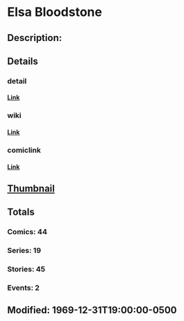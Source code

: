 # Elsa Bloodstone
## Description: 
## Details
### detail
#### [Link](http://marvel.com/characters/2810/elsa_bloodstone?utm_campaign=apiRef&utm_source=225578a89fc76f3d20fbffda5d17a88d)
### wiki
#### [Link](http://marvel.com/universe/Bloodstone,_Elsa?utm_campaign=apiRef&utm_source=225578a89fc76f3d20fbffda5d17a88d)
### comiclink
#### [Link](http://marvel.com/comics/characters/1010701/elsa_bloodstone?utm_campaign=apiRef&utm_source=225578a89fc76f3d20fbffda5d17a88d)
## [Thumbnail](http://i.annihil.us/u/prod/marvel/i/mg/e/b0/4c0038ccbe4fa.jpg)
## Totals
### Comics: 44
### Series: 19
### Stories: 45
### Events: 2
## Modified: 1969-12-31T19:00:00-0500